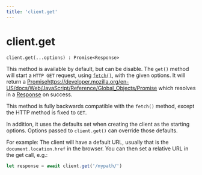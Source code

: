 ```yaml
---
title: 'client.get'
---
```

# client.get

```
client.get(...options) : Promise<Response>
```

This method is available by default, but can be disable. The `get()` method will start a `HTTP GET` request, using [`fetch()`](https://developer.mozilla.org/en-US/docs/Web/API/fetch), with the given options. It will return a [Promise]()https://developer.mozilla.org/en-US/docs/Web/JavaScript/Reference/Global_Objects/Promise which resolves in a [Response](../response/README.md) on success.

This method is fully backwards compatible with the `fetch()` method, except the HTTP method is fixed to `GET`.

In addition, it uses the defaults set when creating the client as the starting options. Options passed to `client.get()` can override those defaults.

For example: The client will have a default URL, usually that is the `document.location.href` in the browser. You can then set a relative URL in the get call, e.g.:

```javascript
let response = await client.get('/mypath/')
```
